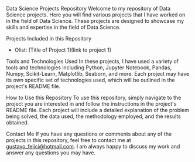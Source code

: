 Data Science Projects Repository
Welcome to my repository of Data Science projects. Here you will find various projects that I have worked on in the field of Data Science. These projects are designed to showcase my skills and expertise in the field of Data Science.

Projects Included in this Repository
* Olist: [Title of Project 1](link to project 1)

Tools and Technologies Used
In these projects, I have used a variety of tools and technologies including Python, Jupyter Notebook, Pandas, Numpy, Scikit-Learn, Matplotlib, Seaborn, and more. Each project may have its own specific set of technologies used, which will be outlined in the project's README file.

How to Use this Repository
To use this repository, simply navigate to the project you are interested in and follow the instructions in the project's README file. Each project will include a detailed explanation of the problem being solved, the data used, the methodology employed, and the results obtained.

Contact Me
If you have any questions or comments about any of the projects in this repository, feel free to contact me at gustavo_felici@hotmail.com. I am always happy to discuss my work and answer any questions you may have.
